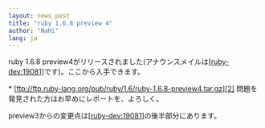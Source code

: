 ```yaml
---
layout: news_post
title: "ruby 1.6.8 preview 4"
author: "NaHi"
lang: ja
---
```


ruby 1.6.8
preview4がリリースされました(アナウンスメイルは[\[ruby-dev:19081\]][1]です)。ここから入手できます。

 \* [ftp://ftp.ruby-lang.org/pub/ruby/1.6/ruby-1.6.8-preview4.tar.gz][2] 問題を発見された方はお早めにレポートを、よろしく。

preview3からの変更点は[\[ruby-dev:19081\]][1]の後半部分にあります。



[1]: http://blade.nagaokaut.ac.jp/cgi-bin/scat.rb/ruby/ruby-dev/19081
[2]: ftp://ftp.ruby-lang.org/pub/ruby/1.6/ruby-1.6.8-preview4.tar.gz
